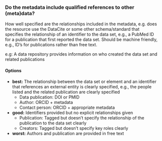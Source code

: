 ### Do the metadata include qualified references to other (meta)data?

How well specified are the relationships included in the metadata, e.g. does the resource use the DataCite or some other schema/standard that specifies the relationship of an identifier to the data set, e.g., a PubMed ID for a publication that first reported the data set.  Should be machine friendly, e.g., ID’s for publications rather than free text.

e.g:  A data repository provides information on who created the data set and related publications  

#### Options

* **best:** The relationship between the data set or element and an identifier that references an external entity is clearly specified, e.g., the people listed and the related publication are clearly specified
   * Data publication:  DOI or PMID
   * Author:  ORCID + metadata
   * Contact person: ORCID + appropriate metadata
* **good:** Identifiers provided but no explicit relationships given
  * Publication:  Tagged but doesn’t specify the relationship of the publication to the data set clearly
  * Creators:  Tagged but doesn’t specify key roles clearly
* **worst:** Authors and publication are provided in free text
